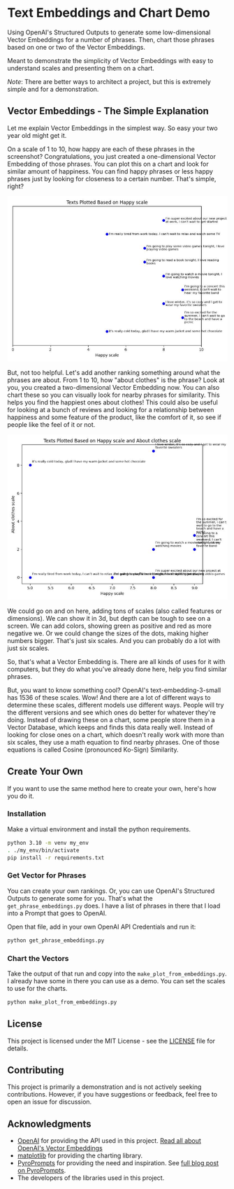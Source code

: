 # Text Embeddings and Chart Demo

Using OpenAI's Structured Outputs to generate some low-dimensional Vector Embeddings for a number of phrases. Then, chart those phrases based on one or two of the Vector Embeddings.

Meant to demonstrate the simplicity of Vector Embeddings with easy to understand scales and presenting them on a chart.

*Note*: There are better ways to architect a project, but this is extremely simple and for a demonstration.

## Vector Embeddings - The Simple Explanation

Let me explain Vector Embeddings in the simplest way. So easy your two year old might get it.

On a scale of 1 to 10, how happy are each of these phrases in the screenshot? Congratulations, you just created a one-dimensional Vector Embedding of those phrases. You can plot this on a chart and look for similar amount of happiness. You can find happy phrases or less happy phrases just by looking for closeness to a certain number. That's simple, right?

![One Dimensional Vector Embedding of Happiness](img/happy_scale_single.jpg)

But, not too helpful. Let's add another ranking something around what the phrases are about. From 1 to 10, how "about clothes" is the phrase? Look at you, you created a two-dimensional Vector Embedding now. You can also chart these so you can visually look for nearby phrases for similarity. This helps you find the happiest ones about clothes! This could also be useful for looking at a bunch of reviews and looking for a relationship between happiness and some feature of the product, like the comfort of it, so see if people like the feel of it or not.

![Two Dimensional Vector Embedding of Happiness and About Clothes](img/happy_scale_about_clothes_scale.jpg)

We could go on and on here, adding tons of scales (also called features or dimensions). We can show it in 3d, but depth can be tough to see on a screen. We can add colors, showing green as positive and red as more negative we. Or we could change the sizes of the dots, making higher numbers bigger. That's just six scales. And you can probably do a lot with just six scales.

So, that's what a Vector Embedding is. There are all kinds of uses for it with computers, but they do what you've already done here, help you find similar phrases.

But, you want to know something cool? OpenAI's text-embedding-3-small has 1536 of these scales. Wow! And there are a lot of different ways to determine these scales, different models use different ways. People will try the different versions and see which ones do better for whatever they're doing. Instead of drawing these on a chart, some people store them in a Vector Database, which keeps and finds this data really well. Instead of looking for close ones on a chart, which doesn't really work with more than six scales, they use a math equation to find nearby phrases. One of those equations is called Cosine (pronounced Ko-Sign) Similarity.

## Create Your Own

If you want to use the same method here to create your own, here's how you do it.

### Installation

Make a virtual environment and install the python requirements.

```bash
python 3.10 -m venv my_env
. ./my_env/bin/activate
pip install -r requirements.txt
```

### Get Vector for Phrases

You can create your own rankings. Or, you can use OpenAI's Structured Outputs to generate some for you. That's what the `get_phrase_embeddings.py` does. I have a list of phrases in there that I load into a Prompt that goes to OpenAI.

Open that file, add in your own OpenAI API Credentials and run it:

```bash
python get_phrase_embeddings.py
```

### Chart the Vectors

Take the output of that run and copy into the `make_plot_from_embeddings.py`. I already have some in there you can use as a demo. You can set the scales to use for the charts.

```bash
python make_plot_from_embeddings.py
```

## License

This project is licensed under the MIT License - see the [LICENSE](LICENSE) file for details.

## Contributing

This project is primarily a demonstration and is not actively seeking contributions. However, if you have suggestions or feedback, feel free to open an issue for discussion.

## Acknowledgments

* [OpenAI](https://openai.com) for providing the API used in this project. [Read all about OpenAI's Vector Embeddings](https://openai.com/index/introducing-text-and-code-embeddings/)
* [matplotlib](https://matplotlib.org/) for providing the charting library.
* [PyroPrompts](https://pyroprompts.com) for providing the need and inspiration. See [full blog post on PyroPrompts](https://blog.pyroprompts.com/post/a762f282-vector-embeddings-simplified/).
* The developers of the libraries used in this project.
